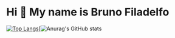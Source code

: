 Hi 👋 My name is Bruno Filadelfo
==========================
[![Top Langs](https://github-readme-stats.vercel.app/api/top-langs/?username=anuraghazra&layout=compact)](https://github.com/anuraghazra/github-readme-stats)[![Anurag's GitHub stats](https://github-readme-stats.vercel.app/api?username=Bruno-Filadelfo&theme=tokyonight&show_icons=true)

